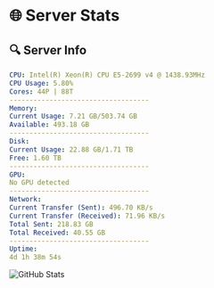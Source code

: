 # 🌐 Server Stats
## 🔍 Server Info
```yaml
CPU: Intel(R) Xeon(R) CPU E5-2699 v4 @ 1438.93MHz
CPU Usage: 5.80%
Cores: 44P | 88T
-----------------------------------
Memory:
Current Usage: 7.21 GB/503.74 GB
Available: 493.18 GB
-----------------------------------
Disk:
Current Usage: 22.88 GB/1.71 TB
Free: 1.60 TB
-----------------------------------
GPU:
No GPU detected
-----------------------------------
Network:
Current Transfer (Sent): 496.70 KB/s
Current Transfer (Received): 71.96 KB/s
Total Sent: 218.83 GB
Total Received: 40.55 GB
-----------------------------------
Uptime:
4d 1h 38m 54s
```
![GitHub Stats](https://img.shields.io/badge/Updated-2025-04-23_18:47:42-blue)